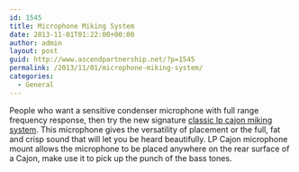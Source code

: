 ```yaml
---
id: 1545
title: Microphone Miking System
date: 2013-11-01T01:22:00+00:00
author: admin
layout: post
guid: http://www.ascendpartnership.net/?p=1545
permalink: /2013/11/01/microphone-miking-system/
categories:
  - General
---
```

People who want a sensitive condenser microphone with full range frequency response, then try the new signature [classic lp cajon miking system](http://www.musiciansfriend.com/drums-percussion/lp-cajon-microphone-mount-for-shure-mic). This microphone gives the versatility of placement or the full, fat and crisp sound that will let you be heard beautifully. LP Cajon microphone mount allows the microphone to be placed anywhere on the rear surface of a Cajon, make use it to pick up the punch of the bass tones.